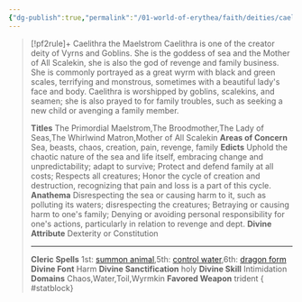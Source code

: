 ```yaml
---
{"dg-publish":true,"permalink":"/01-world-of-erythea/faith/deities/caelithra/","title":"Caelithra the Maelstrom","tags":["Deity"],"dgShowInlineTitle":true,"noteIcon":""}
---
```


>[!pf2rule]+ Caelithra the Maelstrom
>Caelithra is one of the creator deity of Vyrns and Goblins. She is the goddess of sea and the Mother of All Scalekin, she is also the god of revenge and family business. She is commonly portrayed as a great wyrm with black and green scales, terrifying and monstrous, sometimes with a beautiful lady's face and body. Caelithra is worshipped by goblins, scalekins, and seamen; she is also prayed to for family troubles, such as seeking a new child or avenging a family member.
> 
> **Titles**  The Primordial Maelstrom,The Broodmother,The Lady of Seas,The Whirlwind Matron,Mother of All Scalekin
> **Areas of Concern**  Sea, beasts, chaos, creation, pain, revenge, family
> **Edicts**  Uphold the chaotic nature of the sea and life itself, embracing change and unpredictability; adapt to survive; Protect and defend family at all costs; Respects all creatures; Honor the cycle of creation and destruction, recognizing that pain and loss is a part of this cycle.
> **Anathema**  Disrespecting the sea or causing harm to it, such as polluting its waters; disrespecting the creatures; Betraying or causing harm to one's family; Denying or avoiding personal responsibility for one's actions, particularly in relation to revenge and dept.
> **Divine Attribute**  Dexterity or Constitution
> 
> ---
> 
> **Cleric Spells** 1st: [summon animal](https://pf2easy.com/index.php?id=1531&name=summon_animal&year=2023),5th: [control water](https://pf2easy.com/index.php?id=1265&name=control_water&year=2023),6th: [dragon form](https://pf2easy.com/index.php?year=2023&id=1302&name=dragon_form)
> **Divine Font**  Harm
> **Divine Sanctification**  holy
> **Divine Skill**  Intimidation
> **Domains**  Chaos,Water,Toil,Wyrmkin
> **Favored Weapon**  trident 
{ #statblock}


 